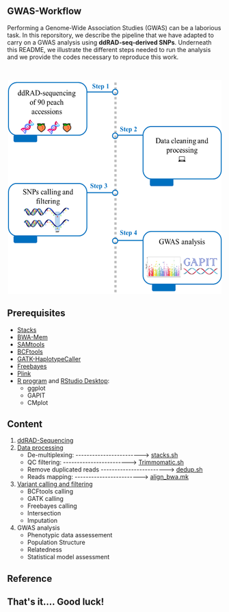 ## GWAS-Workflow

Performing a Genome-Wide Association Studies (GWAS) can be a laborious task.
In this reporsitory, we describe the pipeline that we have adapted to carry on a GWAS analysis using **ddRAD-seq-derived SNPs**.
Underneath this README, we illustrate the different steps needed to run the analysis and we provide the codes necessary to reproduce this work.


<br />

<p align="center">
  <img width="500" height="500" src="https://github.com/najlaksouri/GWAS-Workflow/blob/main/Images/Pipeline.png">
</p>

## Prerequisites
- [Stacks](https://catchenlab.life.illinois.edu/stacks/)
- [BWA-Mem](https://github.com/lh3/bwa)
- [SAMtools](https://bioinformaticsreview.com/20210404/installing-samtools-on-ubuntu/)
- [BCFtools](https://samtools.github.io/bcftools/)
- [GATK-HaplotypeCaller](https://gatk.broadinstitute.org/hc/en-us/articles/360036194592-Getting-started-with-GATK4)
- [Freebayes](https://github.com/freebayes/freebayes)
- [Plink](https://www.cog-genomics.org/plink/)
- [R program](https://cran.r-project.org/) and [RStudio Desktop](https://posit.co/download/rstudio-desktop/):
  - ggplot
  - GAPIT
  - CMplot

## Content
1. [ddRAD-Sequencing](https://github.com/najlaksouri/GWAS-Workflow/tree/main/01.ddRAD-sequencing)
2. [Data processing](https://github.com/najlaksouri/GWAS-Workflow/tree/main/02.%20Data%20Processing)
    - De-multiplexing: ------------------------> [stacks.sh](https://github.com/najlaksouri/GWAS-Workflow/blob/main/02.%20Data%20Processing/Stacks.sh)
    - QC filtering: ------------------------> [Trimmomatic.sh](https://github.com/najlaksouri/GWAS-Workflow/blob/main/02.%20Data%20Processing/Trimmomatic.sh)
    - Remove duplicated reads ------------------------> [dedup.sh](https://github.com/najlaksouri/GWAS-Workflow/blob/main/02.%20Data%20Processing/dedup.sh)
    - Reads mapping: ------------------------> [align_bwa.mk](https://github.com/najlaksouri/GWAS-Workflow/blob/main/02.%20Data%20Processing/align_bwa.mk)
3. [Variant calling and filtering](https://github.com/najlaksouri/GWAS-Workflow/tree/main/03.%20SNP%20calling%20and%20filtering)
    - BCFtools calling
    - GATK calling
    - Freebayes calling
    - Intersection
    - Imputation 
4. GWAS analysis
   - Phenotypic data assessement
   - Population Structure
   - Relatedness
   - Statistical model assessment
   

## Reference


## That's it.... Good luck!
